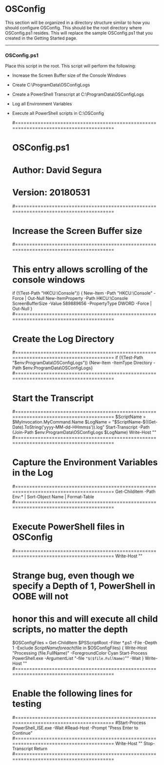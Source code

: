# OSConfig

This section will be organized in a directory structure similar to how you should configure OSConfig.  This should be the root directory where OSConfig.ps1 resides.  This will replace the sample OSConfig.ps1 that you created in the Getting Started page.







---

### OSConfig.ps1

Place this script in the root.  This script will perform the following:

* Increase the Screen Buffer size of the Console Windows
* Create C:\ProgramData\OSConfigLogs
* Create a PowerShell Transcript at C:\ProgramData\OSConfigLogs
* Log all Environment Variables
* Execute all PowerShell scripts in C:\OSConfig

    #======================================================================================
    #	OSConfig.ps1
    #	Author: David Segura
    #	Version: 20180531
    #======================================================================================
    #	Increase the Screen Buffer size
    #======================================================================================
    #	This entry allows scrolling of the console windows
    if (!(Test-Path "HKCU:\Console")) {
    	New-Item -Path "HKCU:\Console" -Force | Out-Null
    	New-ItemProperty -Path HKCU:\Console ScreenBufferSize -Value 589889656 -PropertyType DWORD -Force | Out-Null
    }
    #======================================================================================
    #	Create the Log Directory
    #======================================================================================
    if (!(Test-Path "$env:ProgramData\OSConfigLogs")) {New-Item -ItemType Directory -Path $env:ProgramData\OSConfigLogs}
    #======================================================================================
    #	Start the Transcript
    #======================================================================================
    $ScriptName = $MyInvocation.MyCommand.Name
    $LogName = "$ScriptName-$((Get-Date).ToString('yyyy-MM-dd-HHmmss')).log"
    Start-Transcript -Path (Join-Path $env:ProgramData\OSConfigLogs $LogName)
    Write-Host ""
    #======================================================================================
    #	Capture the Environment Variables in the Log
    #======================================================================================
    Get-Childitem -Path Env:* | Sort-Object Name | Format-Table
    #======================================================================================
    #	Execute PowerShell files in OSConfig
    #======================================================================================
    Write-Host ""
    #	Strange bug, even though we specify a Depth of 1, PowerShell in OOBE will not
    #	honor this and will execute all child scripts, no matter the depth
    $OSConfigFiles = Get-ChildItem $PSScriptRoot -Filter *.ps1 -File -Depth 1 -Exclude $ScriptName
    foreach ($file in $OSConfigFiles) {
        Write-Host "Processing $($file.FullName)" -ForegroundColor Cyan
        Start-Process PowerShell.exe -ArgumentList "-file `"$($file.FullName)`"" -Wait
    }
    Write-Host ""
    #======================================================================================
    #	Enable the following lines for testing
    #======================================================================================
    #Start-Process PowerShell_ISE.exe -Wait
    #Read-Host -Prompt "Press Enter to Continue"
    #======================================================================================
    Write-Host ""
    Stop-Transcript
    Return
    #======================================================================================











